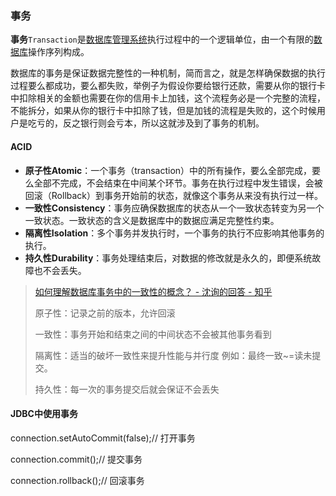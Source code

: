 ### 事务

**事务**`Transaction`是[数据库管理系统](https://zh.wikipedia.org/wiki/%E6%95%B0%E6%8D%AE%E5%BA%93%E7%AE%A1%E7%90%86%E7%B3%BB%E7%BB%9F)执行过程中的一个逻辑单位，由一个有限的[数据库](https://zh.wikipedia.org/wiki/%E6%95%B0%E6%8D%AE%E5%BA%93)操作序列构成。

数据库的事务是保证数据完整性的一种机制，简而言之，就是怎样确保数据的执行过程要么都成功，要么都失败，举例子为假设你要给银行还款，需要从你的银行卡中扣除相关的金额也需要在你的信用卡上加钱，这个流程务必是一个完整的流程，不能拆分，如果从你的银行卡中扣除了钱，但是加钱的流程是失败的，这个时候用户是吃亏的，反之银行则会亏本，所以这就涉及到了事务的机制。

#### ACID

+ **原子性Atomic**：一个事务（transaction）中的所有操作，要么全部完成，要么全部不完成，不会结束在中间某个环节。事务在执行过程中发生错误，会被回滚（Rollback）到事务开始前的状态，就像这个事务从来没有执行过一样。
+ **一致性Consistency**：事务应确保数据库的状态从一个一致状态转变为另一个一致状态。一致状态的含义是数据库中的数据应满足完整性约束。
+ **隔离性Isolation**：多个事务并发执行时，一个事务的执行不应影响其他事务的执行。
+ **持久性Durability**：事务处理结束后，对数据的修改就是永久的，即便系统故障也不会丢失。

> [如何理解数据库事务中的一致性的概念？ - 沈询的回答 - 知乎](https://www.zhihu.com/question/31346392/answer/156411587)
>
> 原子性：记录之前的版本，允许回滚
>
> 一致性：事务开始和结束之间的中间状态不会被其他事务看到
>
> 隔离性：适当的破坏一致性来提升性能与并行度  例如：最终一致~=读未提交。
>
> 持久性：每一次的事务提交后就会保证不会丢失

#### JDBC中使用事务

connection.setAutoCommit(false);// 打开事务

connection.commit();// 提交事务

connection.rollback();// 回滚事务